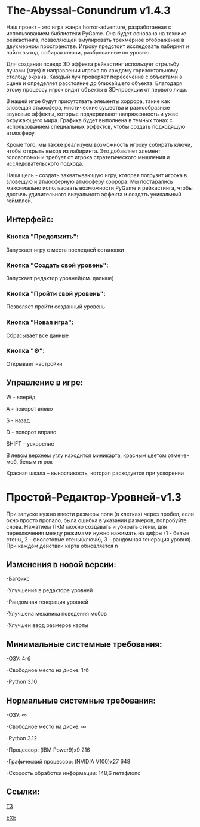 # The-Abyssal-Conundrum v1.4.3

Наш проект - это игра жанра horror-adventure, разработанная с использованием библиотеки PyGame. Она будет основана на технике рейкастинга, позволяющей эмулировать трехмерное отображение в двухмерном пространстве. Игроку предстоит исследовать лабиринт и найти выход, собирая ключи, разбросанные по уровню.

Для создания псевдо 3D эффекта рейкастинг использует стрельбу лучами (rays) в направлении игрока по каждому горизонтальному столбцу экрана. Каждый луч проверяет пересечение с объектами в сцене и определяет расстояние до ближайшего объекта. Благодаря этому процессу игрок видит объекты в 3D-проекции от первого лица.

В нашей игре будут присутствать элементы хоррора, такие как зловещая атмосфера, мистические существа и разнообразные звуковые эффекты, которые подчеркивают напряженность и ужас окружающего мира. Графика будет выполнена в темных тонах с использованием специальных эффектов, чтобы создать подходящую атмосферу.

Кроме того, мы также реализуем возможность игроку собирать ключи, чтобы открыть выход из лабиринта. Это добавляет элемент головоломки и требует от игрока стратегического мышления и исследовательского подхода.

Наша цель - создать захватывающую игру, которая погрузит игрока в зловещую и атмосферную атмосферу хоррора. Мы постарались максимально использовать возможности PyGame и рейкастинга, чтобы достичь удивительного визуального эффекта и создать уникальный геймплей.





## Интерфейс:

### Кнопка "Продолжить":

Запускает игру с места последней остановки 

### Кнопка "Создать свой уровень":

Запускает редактор уровней(см. дальше)

### Кнопка "Пройти свой уровень":

Позволяет пройти созданный уровень

### Кнопка "Новая игра":

Сбрасывает все данные

### Кнопка "⚙️":

Открывает настройки



## Управление в игре:

W - вперёд

A - поворот влево

S - назад

D - поворот вправо

SHIFT – ускорение 

В левом верхнем углу находится миникарта, красным цветом отмечен моб, белым игрок 

Красная шкала – выносливость, которая расходуется при ускорении



# Простой-Редактор-Уровней-v1.3

При запуске нужно ввести размеры поля (в клетках) через пробел, если окно просто пропало, была ошибка в указании размеров, попробуйте снова. Нажатием ЛКМ можно создавать и убирать стены, для переключения между режимами нужно нажимать на цифры (1 - белые стены, 2 - фиолетовые стены(ключи), 3 - рандомная генерация уровня). При каждом действии карта обновляется              n   



## Изменения в новой версии:

-Багфикс

-Улучшения в редакторе уровней

-Рандомная генерация уровней

-Улучшена механика поведения мобов

-Улучшен ввод размеров карты


## Минимальные системные требования:

-ОЗУ: 4гб

-Свободное место на диске: 1гб

-Python 3.10

## Нормальные системные требования:

-ОЗУ: ∞

-Свободное место на диске: ∞

-Python 3.12

-Процессор: (IBM Power9)x9 216

-Графический процессор: (NVIDIA V100)x27 648

-Скорость обработки информации: 148,6 петафлопс


## Ссылки:

[ТЗ](https://drive.google.com/file/d/1xODTfngfSECFaphNRwCinq4V2_vXJDQq/view?usp=sharing)

[EXE](https://drive.google.com/file/d/1O0iiEObs6hQ_xfwRAT81YvWHRgXbsZ2H/view?usp=sharing)



